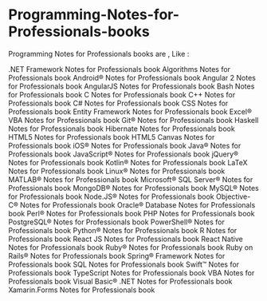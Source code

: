 # Programming-Notes-for-Professionals-books
Programming Notes for Professionals books are , Like :

.NET Framework Notes for Professionals book </n>
Algorithms Notes for Professionals book</n>
Android® Notes for Professionals book</n>
Angular 2 Notes for Professionals book
AngularJS Notes for Professionals book
Bash Notes for Professionals book
C Notes for Professionals book
C++ Notes for Professionals book
C# Notes for Professionals book
CSS Notes for Professionals book
Entity Framework Notes for Professionals book
Excel® VBA Notes for Professionals book
Git® Notes for Professionals book
Haskell Notes for Professionals book
Hibernate Notes for Professionals book
HTML5 Notes for Professionals book
HTML5 Canvas Notes for Professionals book
iOS® Notes for Professionals book
Java® Notes for Professionals book
JavaScript® Notes for Professionals book
jQuery® Notes for Professionals book
Kotlin® Notes for Professionals book
LaTeX Notes for Professionals book
Linux® Notes for Professionals book
MATLAB® Notes for Professionals book
Microsoft® SQL Server® Notes for Professionals book
MongoDB® Notes for Professionals book
MySQL® Notes for Professionals book
Node.JS® Notes for Professionals book
Objective-C® Notes for Professionals book
Oracle® Database Notes for Professionals book
Perl® Notes for Professionals book
PHP Notes for Professionals book
PostgreSQL® Notes for Professionals book
PowerShell® Notes for Professionals book
Python® Notes for Professionals book
R Notes for Professionals book
React JS Notes for Professionals book
React Native Notes for Professionals book
Ruby® Notes for Professionals book
Ruby on Rails® Notes for Professionals book
Spring® Framework Notes for Professionals book
SQL Notes for Professionals book
Swift™ Notes for Professionals book
TypeScript Notes for Professionals book
VBA Notes for Professionals book
Visual Basic® .NET Notes for Professionals book
Xamarin.Forms Notes for Professionals book


